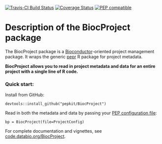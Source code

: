 [![Travis-CI Build Status](https://travis-ci.org/pepkit/BiocProject.svg?branch=master)](https://travis-ci.org/pepkit/BiocProject)
[![Coverage Status](https://coveralls.io/repos/github/pepkit/BiocProject/badge.svg?branch=piface)](https://coveralls.io/github/pepkit/BiocProject?branch=piface)
[![PEP compatible](http://pepkit.github.io/img/PEP-compatible-green.svg)](http://pepkit.github.io)

# Description of the BiocProject package

The BiocProject package is a [Bioconductor](https://www.bioconductor.org/)-oriented project management package. It wraps the generic [pepr](http://code.databio.org/pepr/) R package for project metadata.

**BiocProject allows you to read in project metadata and data for an entire project with a single line of R code.**

### Quick start:

Install from GitHub:

```
devtools::install_github("pepkit/BiocProject")
```

Read in both the metadata and data by passing your [PEP configuration file](http://pep.databio.org):
```
bp = BiocProject(file=ProjectConfig)
```

For complete documentation and vignettes, see [code.databio.org/BiocProject](http://code.databio.org/BiocProject/).
